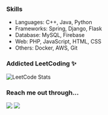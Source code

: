 

### Skills
- Languages: C++, Java, Python
- Frameworks: Spring, Django, Flask
- Database: MySQL, Firebase
- Web: PHP, JavaScript, HTML, CSS
- Others: Docker, AWS, Git

### Addicted LeetCoding ✨
![LeetCode Stats](https://leetcard.jacoblin.cool/hgyuhyeon?theme=dark&font=Dokdo&ext=heatmap)


### Reach me out through...
<a href="mailto:hwgyuhyeon@gmail.com"><img src="https://img.shields.io/badge/Gmail-EA4335?style=flat-square&logo=Gmail&logoColor=white"/></a>
<a href="https://www.linkedin.com/in/gyuhyeon"><img src="https://img.shields.io/badge/LinkedIn-0A66C2?style=flat-square&logo=linkedin&logoColor=white"/></a>
